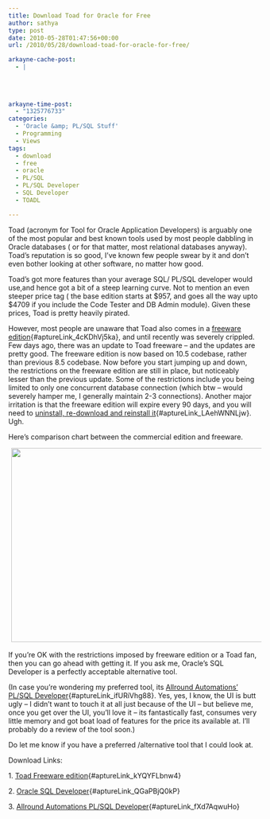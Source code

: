 ```yaml
---
title: Download Toad for Oracle for Free
author: sathya
type: post
date: 2010-05-28T01:47:56+00:00
url: /2010/05/28/download-toad-for-oracle-for-free/

arkayne-cache-post:
  - |
    
    
    
    
arkayne-time-post:
  - "1325776733"
categories:
  - 'Oracle &amp; PL/SQL Stuff'
  - Programming
  - Views
tags:
  - download
  - free
  - oracle
  - PL/SQL
  - PL/SQL Developer
  - SQL Developer
  - TOADL

---
```

Toad (acronym for Tool for Oracle Application Developers) is arguably one of the most popular and best known tools used by most people dabbling in Oracle databases ( or for that matter, most relational databases anyway). Toad&#8217;s reputation is so good, I&#8217;ve known few people swear by it and don&#8217;t even bother looking at other software, no matter how good.

Toad&#8217;s got more features than your average SQL/ PL/SQL developer would use,and hence got a bit of a steep learning curve. Not to mention an even steeper price tag ( the base edition starts at $957, and goes all the way upto $4709 if you include the Code Tester and DB Admin module). Given these prices, Toad is pretty heavily pirated.

However, most people are unaware that Toad also comes in a [freeware edition][1]{#aptureLink_4cKDhVj5ka}, and until recently was severely crippled. Few days ago, there was an update to Toad freeware &#8211; and the updates are pretty good. The freeware edition is now based on 10.5 codebase, rather than previous 8.5 codebase. Now before you start jumping up and down, the restrictions on the freeware edition are still in place, but noticeably lesser than the previous update. Some of the restrictions include you being limited to only one concurrent database connection (which btw &#8211; would severely hamper me, I generally maintain 2-3 connections). Another major irritation is that the freeware edition will expire every 90 days, and you will need to [uninstall, re-download and reinstall it][1]{#aptureLink_LAehWNNLjw}. Ugh.

Here&#8217;s comparison chart between the commercial edition and freeware.

<a id="aptureLink_DLgVL66flm" style="margin-top: 0px; margin-right: auto; margin-bottom: 0px; margin-left: auto; text-align: center; display: inline !important; padding-top: 0px; padding-right: 6px; padding-bottom: 0px; padding-left: 6px;" href="http://www.toadworld.com/Portals/0/ToadOracle/Toad%20Commercial%20vs%20Freeware%2010.5%20Basic%20Functionality.pdf"><img style="border: 0px initial initial;" title="Toad Freeware edition v/s Commercial edition comparison" src="http://placeholder.apture.com/ph/660x390_ScribdByUrlItem/" alt="" width="660px" height="390px" /></a>

If you&#8217;re OK with the restrictions imposed by freeware edition or a Toad fan, then you can go ahead with getting it. If you ask me, Oracle&#8217;s SQL Developer is a perfectly acceptable alternative tool.

(In case you&#8217;re wondering my preferred tool, its [Allround Automations&#8217; PL/SQL Developer][2]{#aptureLink_ifURiVhg88}. Yes, yes, I know, the UI is butt ugly &#8211; I didn&#8217;t want to touch it at all just because of the UI &#8211; but believe me, once you get over the UI, you&#8217;ll love it &#8211; its fantastically fast, consumes very little memory and got boat load of features for the price its available at. I&#8217;ll probably do a review of the tool soon.)

Do let me know if you have a preferred /alternative tool that I could look at.

Download Links:

1. [Toad Freeware edition][1]{#aptureLink_kYQYFLbnw4}

2. [Oracle SQL Developer][3]{#aptureLink_QGaPBjQ0kP}

3. [Allround Automations PL/SQL Developer][2]{#aptureLink_fXd7AqwuHo}

 [1]: http://www.toadworld.com/DOWNLOADS/Freeware/ToadforOracleFreeware/tabid/558/Default.aspx
 [2]: http://www.allroundautomations.com/plsqldev.html
 [3]: http://www.oracle.com/technology/products/database/sql_developer/index.html
